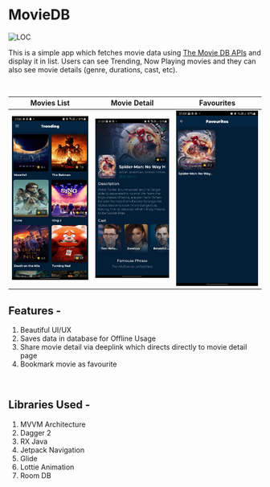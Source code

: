 # MovieDB
<img src="https://sloc.xyz/github//ShashankSinha98/MovieDB" alt="LOC"/>  

This is a simple app which fetches movie data using [The Movie DB APIs](https://developers.themoviedb.org/3) and display it in list. Users can see Trending, Now Playing movies and they can also see movie details (genre, durations, cast, etc).

<br />

 | Movies List                         | Movie Detail                        | Favourites                          |
 |-------------------------------------|-------------------------------------|-------------------------------------|
 |<img src="list.jpg" width="250">     | <img src="detail.jpg" width="250">  | <img src="favourites.jpg" width="250">  | 

## Features -

1. Beautiful UI/UX
2. Saves data in database for Offline Usage
3. Share movie detail via deeplink which directs directly to movie detail page
4. Bookmark movie as favourite

<br />

## Libraries Used - 

1. MVVM Architecture
2. Dagger 2
3. RX Java
4. Jetpack Navigation
5. Glide
6. Lottie Animation
7. Room DB
